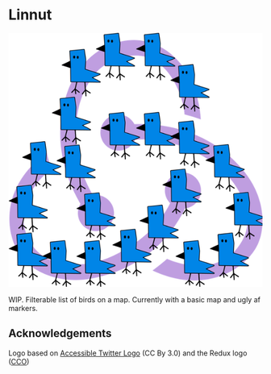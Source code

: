 # Linnut

![Linnut](./Logo.png)

WIP. Filterable list of birds on a map. Currently with a basic map and ugly af markers.

## Acknowledgements

Logo based on [Accessible Twitter Logo](https://commons.wikimedia.org/wiki/Category:Bird_icons#/media/File:Accessible_Twitter_website_icon.png) (CC By 3.0) and the Redux logo ([CCO](https://github.com/reactjs/redux/blob/master/LICENSE-logo.md))
